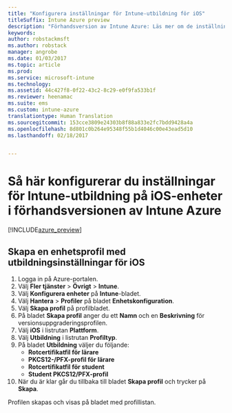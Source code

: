 ```yaml
---
title: "Konfigurera inställningar för Intune-utbildning för iOS"
titleSuffix: Intune Azure preview
description: "Förhandsversion av Intune Azure: Läs mer om de inställningar som du kan använda för att konfigurera utbildningsinställningarna på iOS-enheter."
keywords: 
author: robstackmsft
ms.author: robstack
manager: angrobe
ms.date: 01/03/2017
ms.topic: article
ms.prod: 
ms.service: microsoft-intune
ms.technology: 
ms.assetid: 44c427f8-0f22-43c2-8c29-e0f9fa533b1f
ms.reviewer: heenamac
ms.suite: ems
ms.custom: intune-azure
translationtype: Human Translation
ms.sourcegitcommit: 153cce3809e24303b8f88a833e2fc7bdd9428a4a
ms.openlocfilehash: 8d801c0b264e95348f55b1d4046c00e43ead5d10
ms.lasthandoff: 02/18/2017


---
```


# <a name="how-to-configure-intune-education-settings-for-ios-devices-in-intune-azure-preview"></a>Så här konfigurerar du inställningar för Intune-utbildning på iOS-enheter i förhandsversionen av Intune Azure

[!INCLUDE[azure_preview](../includes/azure_preview.md)]


## <a name="create-a-device-profile-containing-ios-education-settings"></a>Skapa en enhetsprofil med utbildningsinställningar för iOS

1. Logga in på Azure-portalen.
2. Välj **Fler tjänster** > **Övrigt** > **Intune**.
3. Välj **Konfigurera enheter** på **Intune**-bladet.
2. Välj **Hantera** > **Profiler** på bladet **Enhetskonfiguration**.
3. Välj **Skapa profil** på profilbladet.
4. På bladet **Skapa profil** anger du ett **Namn** och en **Beskrivning** för versionsuppgraderingsprofilen.
5. Välj **iOS** i listrutan **Plattform**.
6. Välj **Utbildning** i listrutan **Profiltyp**.
7. På bladet **Utbildning** väljer du följande:
    - **Rotcertifikatfil för lärare**
    - **PKCS12-/PFX-profil för lärare**
    - **Rotcertifikatfil för student**
    - **Student PKCS12/PFX-profil**
8. När du är klar går du tillbaka till bladet **Skapa profil** och trycker på **Skapa**.

Profilen skapas och visas på bladet med profillistan.

